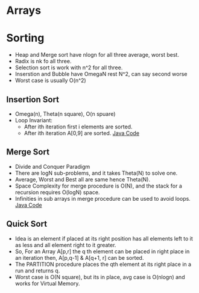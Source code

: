 # Arrays

# Sorting
- Heap and Merge sort have nlogn for all three average, worst best.
- Radix is nk fo all three.
- Selection sort is work with n^2 for all three.
- Inserstion and Bubble have OmegaN rest N^2, can say second worse
- Worst case is usually O(n^2) 

## Insertion Sort
- Omega(n), Theta(n square), O(n spuare)
- Loop Invariant: 
    - After ith iteration first i elements are sorted.
    - After ith iteration A[0,9] are sorted.
[Java Code](../java/InsertionSort.java)

## Merge Sort
- Divide and Conquer Paradigm
- There are logN sub-problems, and it takes Theta(N) to solve one.
- Average, Worst and Best all are same hence Theta(N).
- Space Complexity for merge procedure is O(N), and the stack for a recursion requires O(logN) space.
- Infinities in sub arrays in merge procedure can be used to avoid loops.
[Java Code](../java/MergeSort.java)


## Quick Sort
- Idea is an element if placed at its right position has all elements left to it as less and all element right to it greater.
- So, For an Array A[p,r] the q th element can be placed in right place in an iteration then, A[p,q-1] & A[q+1, r] can be sorted.
- The PARTITION procedure places the qth element at its right place in a run and returns q.
- Worst case is O(N square), but its in place, avg case is O(nlogn) and works for Virtual Memory.
